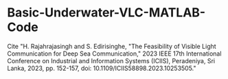 # Basic-Underwater-VLC-MATLAB-Code
Cite "H. Rajahrajasingh and S. Edirisinghe, "The Feasibility of Visible Light Communication for Deep Sea Communication," 2023 IEEE 17th International Conference on Industrial and Information Systems (ICIIS), Peradeniya, Sri Lanka, 2023, pp. 152-157, doi: 10.1109/ICIIS58898.2023.10253505."
